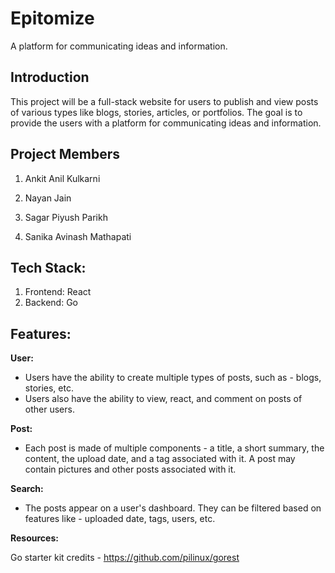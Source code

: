 
# Epitomize

A platform for communicating ideas and information.


## Introduction

This project will be a full-stack website for users to publish and view posts of various types like blogs, stories, articles, or portfolios. The goal is to provide the users with a platform for communicating ideas and information.
  

## Project Members

1. Ankit Anil Kulkarni

2. Nayan Jain

3. Sagar Piyush Parikh

4. Sanika Avinash Mathapati

  
## Tech Stack:

 1. Frontend: React
 2. Backend: Go

   
## Features:

**User:**

- Users have the ability to create multiple types of posts, such as - blogs, stories, etc.  
- Users also have the ability to view, react, and comment on posts of other users.
 

**Post:**

 - Each post is made of multiple components - a title, a short summary, the content, the upload date, and a tag associated with it. A post may contain pictures and other posts associated with it.

**Search:**

 - The posts appear on a user's dashboard. They can be filtered based on features like - uploaded date, tags, users, etc.

**Resources:**

Go starter kit credits - https://github.com/pilinux/gorest

